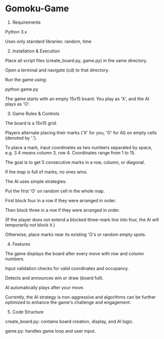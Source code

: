 # Gomoku-Game
1. Requirements
   
Python 3.x

Uses only standard libraries: random, time

2. Installation & Execution
   
Place all script files (create_board.py, game.py) in the same directory.

Open a terminal and navigate (cd) to that directory.

Run the game using:

python game.py

The game starts with an empty 15x15 board. You play as 'X', and the AI plays as 'O'.

3. Game Rules & Controls

The board is a 15x15 grid.

Players alternate placing their marks ('X' for you, 'O' for AI) on empty cells (denoted by '.').

To place a mark, input coordinates as two numbers separated by space, e.g. 3 4 means column 3, row 4. Coordinates range from 1 to 15.

The goal is to get 5 consecutive marks in a row, column, or diagonal.

If the map is full of marks, no ones wins.

The AI uses simple strategies:

Put the first 'O' on random cell in the whole map.

First block four in a row if they were arranged in order.

Then block three in a row if they were arranged in order.

(If the player does not extend a blocked three-mark line into four, the AI will temporarily not block it.)

Otherwise, place marks near its existing 'O's or random empty spots.

4. Features

The game displays the board after every move with row and column numbers.

Input validation checks for valid coordinates and occupancy.

Detects and announces win or draw (board full).

AI automatically plays after your move.

Currently, the AI strategy is non-aggressive and algorithms can be further optimized to enhance the game's challenge and engagement.

5. Code Structure

create_board.py: contains board creation, display, and AI logic.

game.py: handles game loop and user input.

